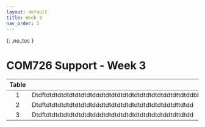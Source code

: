 ```yaml
---
layout: default
title: Week 3
nav_order: 3
---
```

{: .no_toc }

# COM726 Support - Week 3



| Table |                                                              |
| :--: | ------------------------------------------------------------ |
|  1   | Dtdftdtdtdtdtdtdtdtdtdddtdtdtdtdtdtdtdtdtdtdtddtdttdtddbbbbbbbbbbbbbbbbbbbbbb |
|  2   | Dtdftdtdtdtdtdtdtdtdtdddtdtdtdtdtdtdtdtdtdtdtddtdttdtdd      |
|  3   | Dtdftdtdtdtdtdtdtdtdtdddtdtdtdtdtdtdtdtdtdtdtddtdttdtdd      |


